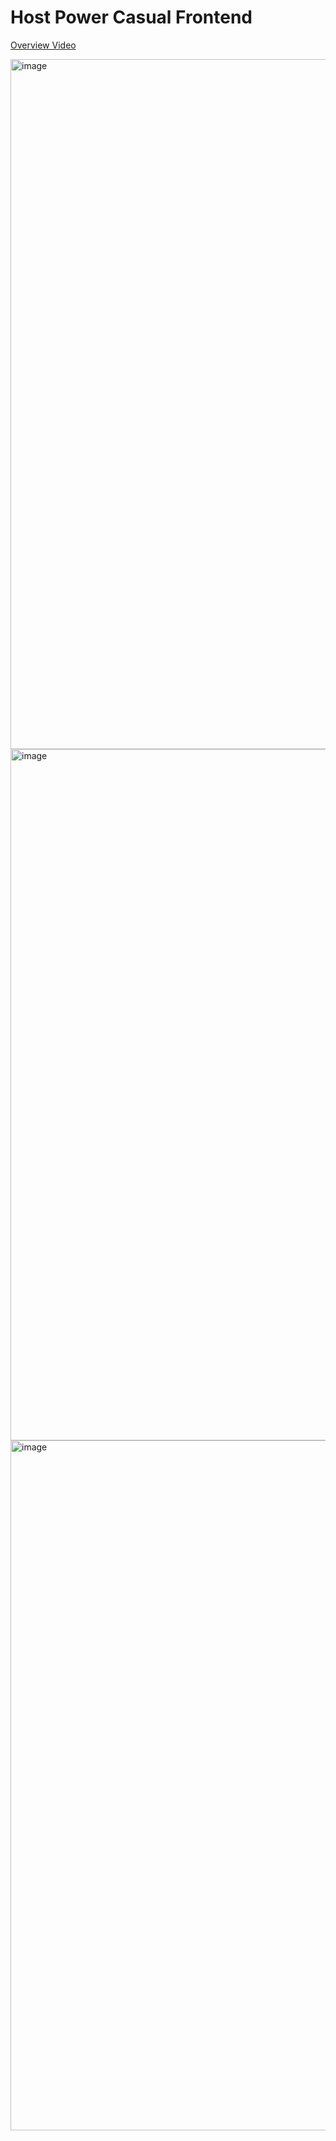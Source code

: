 # Host Power Casual Frontend

[Overview Video](https://drive.google.com/file/d/1kM8IeodBU4TMKoZrt4kHuFSqAzBcJmFO/view?usp=sharing)

<img width="1104" alt="image" src="https://user-images.githubusercontent.com/96885027/235135372-308e9cd8-b8bc-467c-811a-6fa6f7940aea.png">

<img width="1106" alt="image" src="https://user-images.githubusercontent.com/96885027/235134987-6f1265db-08e7-490a-83c1-506ab8e994b5.png">

<img width="1104" alt="image" src="https://user-images.githubusercontent.com/96885027/235135133-572c6b37-a217-4d8c-a075-6fb6e1c8c617.png">
